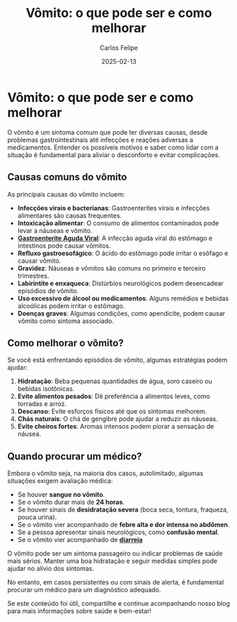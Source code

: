 ﻿---
title: 'Vômito: o que pode ser e como melhorar'
date: '2025-02-13'
excerpt: 'Saiba mais sobre as principais causas do vômito, como aliviar os sintomas e quando é necessário buscar ajuda médica.'
author: 'Carlos Felipe'
image: 'https://plus.unsplash.com/premium_photo-1736437248221-450dafddced1?q=80&w=1470&auto=format&fit=crop&ixlib=rb-4.0.3&ixid=M3wxMjA3fDB8MHxwaG90by1wYWdlfHx8fGVufDB8fHx8fA%3D%3D'
---

# Vômito: o que pode ser e como melhorar

O vômito é um sintoma comum que pode ter diversas causas, desde problemas gastrointestinais até infecções e reações adversas a medicamentos. Entender os possíveis motivos e saber como lidar com a situação é fundamental para aliviar o desconforto e evitar complicações.

## Causas comuns do vômito

As principais causas do vômito incluem:

- **Infecções virais e bacterianas**: Gastroenterites virais e infecções alimentares são causas frequentes.
- **Intoxicação alimentar**: O consumo de alimentos contaminados pode levar a náuseas e vômito.
- **[Gastroenterite Aguda Viral](https://meudoutor.digital/blog/geca-viral)**: A infecção aguda viral do estômago e intestinos pode causar vômitos.
- **Refluxo gastroesofágico**: O ácido do estômago pode irritar o esôfago e causar vômito.
- **Gravidez**: Náuseas e vômitos são comuns no primeiro e terceiro trimestres.
- **Labirintite e enxaqueca**: Distúrbios neurológicos podem desencadear episódios de vômito.
- **Uso excessivo de álcool ou medicamentos**: Alguns remédios e bebidas alcoólicas podem irritar o estômago.
- **Doenças graves**: Algumas condições, como apendicite, podem causar vômito como sintoma associado.

## Como melhorar o vômito?

Se você está enfrentando episódios de vômito, algumas estratégias podem ajudar:

1. **Hidratação**: Beba pequenas quantidades de água, soro caseiro ou bebidas isotônicas.
2. **Evite alimentos pesados**: Dê preferência a alimentos leves, como torradas e arroz.
3. **Descanso**: Evite esforços físicos até que os sintomas melhorem.
4. **Chás naturais**: O chá de gengibre pode ajudar a reduzir as náuseas.
5. **Evite cheiros fortes**: Aromas intensos podem piorar a sensação de náusea.

## Quando procurar um médico?

Embora o vômito seja, na maioria dos casos, autolimitado, algumas situações exigem avaliação médica:

- Se houver **sangue no vômito**.
- Se o vômito durar mais de **24 horas**.
- Se houver sinais de **desidratação severa** (boca seca, tontura, fraqueza, pouca urina).
- Se o vômito vier acompanhado de **febre alta e dor intensa no abdômen**.
- Se a pessoa apresentar sinais neurológicos, como **confusão mental**.
- Se o vômito vier acompanhado de **[diarreia](https://meudoutor.digital/blog/diarreia)**

O vômito pode ser um sintoma passageiro ou indicar problemas de saúde mais sérios. Manter uma boa hidratação e seguir medidas simples pode ajudar no alívio dos sintomas. 

No entanto, em casos persistentes ou com sinais de alerta, é fundamental procurar um médico para um diagnóstico adequado.

Se este conteúdo foi útil, compartilhe e continue acompanhando nosso blog para mais informações sobre saúde e bem-estar!

